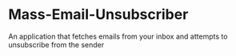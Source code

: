 # Mass-Email-Unsubscriber
An application that fetches emails from your inbox and attempts to unsubscribe from the sender
